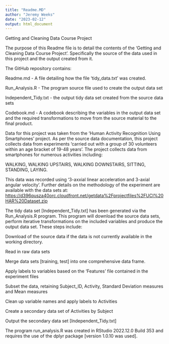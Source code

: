```yaml
---
title: "Readme.MD"
author: "Jeremy Weeks"
date: "2023-02-12"
output: html_document
---
```

Getting and Cleaning Data Course Project 

The purpose of this Readme file is to detail the contents of the ‘Getting and 
Cleaning Data Course Project’. Specifically the source of the data used in this 
project and the output created from it.  

The GitHub repository contains: 

Readme.md - A file detailing how the file ‘tidy_data.txt’ was created.  

Run_Analysis.R - The program source file used to create the output data set 

Independent_Tidy.txt - the output tidy data set created from the source data 
sets 

Codebook.md - A codebook describing the variables in the output data set and 
the required transformations to move from the source material to the final 
product. 

Data for this project was taken from the ‘Human Activity Recognition Using 
Smartphones’ project. As per the source data documentation, this project 
collects data from experiments ‘carried out with a group of 30 volunteers within
an age bracket of 19-48 years’. The project collects data from smartphones for 
numerous activities including:  

WALKING, WALKING UPSTAIRS, WALKING DOWNSTAIRS, SITTING, STANDING, LAYING.  

This data was recorded using ‘3-axxial linear acceleration and 3-axial angular 
velocity’. Further details on the methodology of the experiment are available 
with the data sets at:
https://d396qusza40orc.cloudfront.net/getdata%2Fprojectfiles%2FUCI%20HAR%20Dataset.zip 

The tidy data set [Independent_Tidy.txt] has been generated via the 
Run_Analysis.R program. This program will download the source data sets, perform
iterative transformations on the included variables and produce the output data 
set. These steps include: 

Download of the source data if the data is not currently available in the 
working directory. 

Read in raw data sets 

Merge data sets [training, test] into one comprehensive data frame.  

Apply labels to variables based on the ‘Features’ file contained in the 
experiment files 

Subset the data, retaining Subject_ID, Activity, Standard Deviation measures and
Mean measures 

Clean up variable names and apply labels to Activities 

Create a secondary data set of Activities by Subject 

Output the secondary data set [Independent_Tidy.txt] 

The program run_analysis.R was created in RStudio 2022.12.0 Build 353 and 
requires the use of the dplyr package [version 1.0.10 was used]. 
